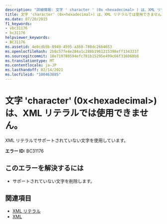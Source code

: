 ```yaml
---
description: "詳細情報: 文字 ' character ' (0x <hexadecimal> ) は、XML リテラルでは使用できません"
title: 文字 'character' (0x<hexadecimal>) は、XML リテラルでは使用できません。
ms.date: 07/20/2015
f1_keywords:
- vbc31176
- bc31176
helpviewer_keywords:
- BC31176
ms.assetid: 4e0cdb5b-8949-4595-a3b8-788dc26b4653
ms.openlocfilehash: 2b8c57fe4e284a1c288b1961215398eff1343337
ms.sourcegitcommit: 10e719780594efc781b15295e499c66f316068b8
ms.translationtype: MT
ms.contentlocale: ja-JP
ms.lasthandoff: 02/14/2021
ms.locfileid: "100463885"
---
```

# <a name="character-character-0xhexadecimal-is-not-allowed-in-xml-literal"></a>文字 'character' (0x\<hexadecimal>) は、XML リテラルでは使用できません。

XML リテラルでサポートされていない文字を使用しています。  
  
 **エラー ID:** BC31176  
  
## <a name="to-correct-this-error"></a>このエラーを解決するには  
  
- サポートされていない文字を削除します。  
  
## <a name="see-also"></a>関連項目

- [XML リテラル](../language-reference/xml-literals/index.md)
- [XML](../programming-guide/language-features/xml/index.md)
